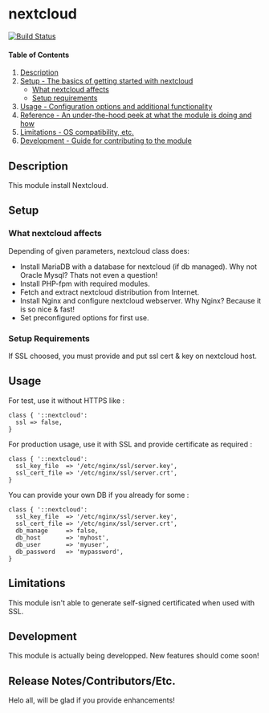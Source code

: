 # nextcloud

[![Build Status](https://travis-ci.org/othalla/puppet-nextcloud.svg?branch=master)](https://travis-ci.org/othalla/puppet-nextcloud)

#### Table of Contents

1. [Description](#description)
1. [Setup - The basics of getting started with nextcloud](#setup)
    * [What nextcloud affects](#what-nextcloud-affects)
    * [Setup requirements](#setup-requirements)
1. [Usage - Configuration options and additional functionality](#usage)
1. [Reference - An under-the-hood peek at what the module is doing and how](#reference)
1. [Limitations - OS compatibility, etc.](#limitations)
1. [Development - Guide for contributing to the module](#development)

## Description

This module install Nextcloud.

## Setup

### What nextcloud affects

Depending of given parameters, nextcloud class does:

* Install MariaDB with a database for nextcloud (if db managed). Why not Oracle Mysql? Thats not
  even a question!
* Install PHP-fpm with required modules.
* Fetch and extract nextcloud distribution from Internet.
* Install Nginx and configure nextcloud webserver. Why Nginx? Because it is so nice & fast!
* Set preconfigured options for first use.

### Setup Requirements

If SSL choosed, you must provide and put ssl cert & key on nextcloud host.

## Usage

For test, use it without HTTPS like :
```
class { '::nextcloud':
  ssl => false,
}
```

For production usage, use it with SSL and provide certificate as required :
```
class { '::nextcloud':
  ssl_key_file  => '/etc/nginx/ssl/server.key',
  ssl_cert_file => '/etc/nginx/ssl/server.crt',
}
```

You can provide your own DB if you already for some :

```
class { '::nextcloud':
  ssl_key_file  => '/etc/nginx/ssl/server.key',
  ssl_cert_file => '/etc/nginx/ssl/server.crt',
  db_manage     => false,
  db_host       => 'myhost',
  db_user       => 'myuser',
  db_password   => 'mypassword',
}
```

## Limitations

This module isn't able to generate self-signed certificated when used with SSL.

## Development

This module is actually being developped. New features should come soon!

## Release Notes/Contributors/Etc.

Helo all, will be glad if you provide enhancements!
